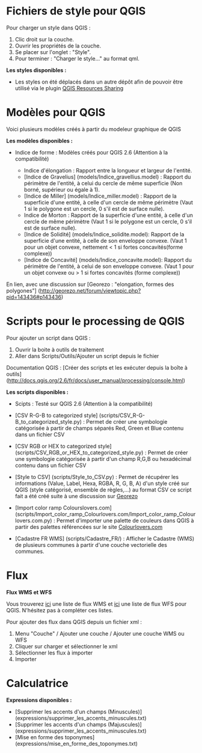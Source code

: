 # Fichiers de style pour QGIS

Pour charger un style dans QGIS :

1. Clic droit sur la couche.
2. Ouvrir les propriétés de la couche.
3. Se placer sur l'onglet : "Style".
4. Pour terminer : "Charger le style..." au format qml.  

**Les styles disponibles :**
- Les styles on été déplacés dans un autre dépôt afin de pouvoir être utilisé via le plugin [QGIS Resources Sharing](https://github.com/igeofr/qgis_styles)

# Modèles pour QGIS

Voici plusieurs modèles créés à partir du modeleur graphique de QGIS

**Les modèles disponibles :**
- Indice de forme : Modèles créés pour QGIS 2.6 (Attention à la compatibilité)

  - Indice d'élongation : Rapport entre la longueur et largeur de l'entité.
  - [Indice de Gravelius] (models/Indice_gravellius.model) : Rapport du périmètre de l'entité, à celui du cercle de même superficie (Non borné, supérieur ou égale à 1).
  - [Indice de Miller] (models/Indice_miller.model) : Rapport de la superficie d'une entité, à celle d'un cercle de même périmètre (Vaut 1 si le polygone est un cercle, 0 s'il est de surface nulle).
  - Indice de Morton : Rapport de la superficie d'une entité, à celle d'un cercle de même périmètre (Vaut 1 si le polygone est un cercle, 0 s'il est de surface nulle).
  - [Indice de Solidité] (models/Indice_solidite.model): Rapport de la superficie d'une entité, à celle de son enveloppe convexe. (Vaut 1 pour un objet convexe, nettement < 1 si fortes concavités(forme complexe))
  - [Indice de Concavité] (models/Indice_concavite.model): Rapport du périmètre de l'entité, à celui de son enveloppe convexe. (Vaut 1 pour un objet convexe ou > 1 si fortes concavités (forme complexe))

En lien, avec une discussion sur [Georezo : "elongation, formes des polygones"] (http://georezo.net/forum/viewtopic.php?pid=143436#p143436)

# Scripts pour le processing de QGIS

Pour ajouter un script dans QGIS :

1. Ouvrir la boite à outils de traitement
2. Aller dans Scripts/Outils/Ajouter un script depuis le fichier

Documentation QGIS : [Créer des scripts et les exécuter depuis la boîte à outils] (http://docs.qgis.org/2.6/fr/docs/user_manual/processing/console.html)

**Les scripts disponibles :**

  - Scipts : Testé sur QGIS 2.6 (Attention à la compatibilité)

  - [CSV R-G-B to categorized style] (scripts/CSV_R-G-B_to_categorized_style.py) : Permet de créer une symbologie catégorisée à partir de champs séparés Red, Green et Blue contenu dans un fichier CSV
  - [CSV RGB or HEX to categorized style] (scripts/CSV_RGB_or_HEX_to_categorized_style.py) : Permet de créer une symbologie catégorisée à partir d'un champ R,G,B ou hexadécimal contenu dans un fichier CSV
  - [Style to CSV] (scripts/Style_to_CSV.py) : Permet de récupérer les informations (Value, Label, Hexa, RGBA, R, G, B, A) d'un style créé sur QGIS (style catégorisé, ensemble de règles,...) au format CSV ce script fait a été créé suite à une discussion sur [Georezo](http://georezo.net/forum/viewtopic.php?pid=290713#p290713)
  - [Import color ramp Colourslovers.com] (scripts/Import_color_ramp_Colourlovers.com/Import_color_ramp_Colourlovers.com.py) : Permet d'importer une palette de couleurs dans QGIS à partir des palettes référencées sur le site [Colourlovers.com](Colourlovers.com)
  - [Cadastre FR WMS] (scripts/Cadastre_FR/) : Afficher le Cadastre (WMS) de plusieurs communes à partir d'une couche vectorielle des communes.

# Flux

**Flux WMS et WFS**

Vous trouverez [ici](flux/QGIS_WMS.xml) une liste de flux WMS et [ici](flux/QGIS_WFS.xml) une liste de flux WFS pour QGIS. N'hésitez pas à compléter ces listes.

Pour ajouter des flux dans QGIS depuis un fichier xml :

  1. Menu "Couche" / Ajouter une couche / Ajouter une couche WMS ou WFS
  2. Cliquer sur charger et sélectionner le xml
  3. Sélectionner les flux à importer
  4. Importer

# Calculatrice

**Expressions disponibles :**

  - [Supprimer les accents d'un champs (Minuscules)] (expressions/supprimer_les_accents_minuscules.txt)
  - [Supprimer les accents d'un champs (Majuscules)] (expressions/supprimer_les_accents_minuscules.txt)
  - [Mise en forme des toponymes] (expressions/mise_en_forme_des_toponymes.txt)
